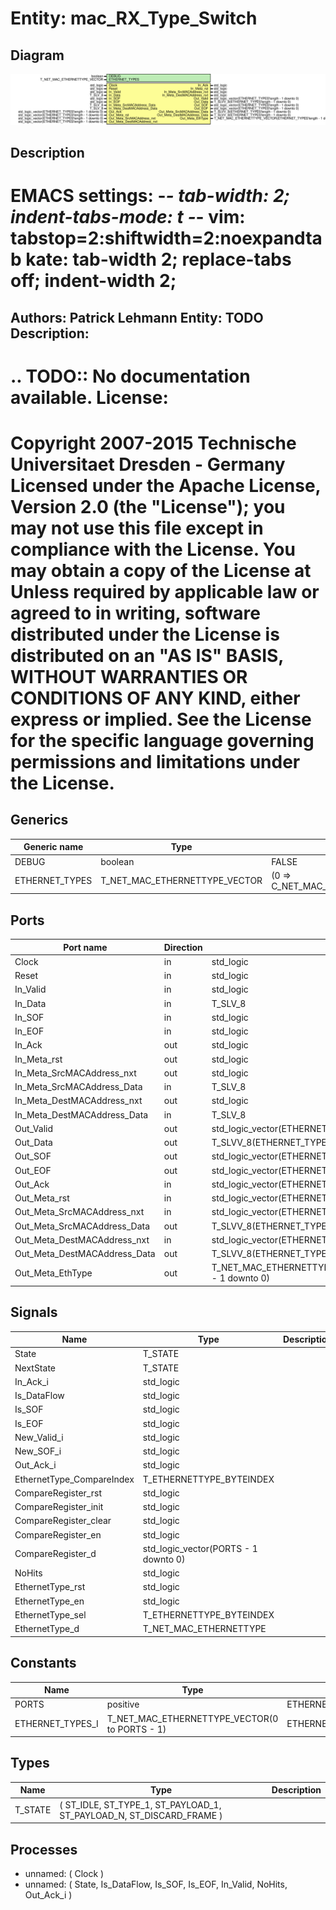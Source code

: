# Entity: mac_RX_Type_Switch

## Diagram

![Diagram](mac_RX_Type_Switch.svg "Diagram")
## Description

EMACS settings: -*-  tab-width: 2; indent-tabs-mode: t -*-
vim: tabstop=2:shiftwidth=2:noexpandtab
kate: tab-width 2; replace-tabs off; indent-width 2;
=============================================================================
Authors:				 	Patrick Lehmann
Entity:				 	TODO
Description:
-------------------------------------
.. TODO:: No documentation available.
License:
=============================================================================
Copyright 2007-2015 Technische Universitaet Dresden - Germany
Licensed under the Apache License, Version 2.0 (the "License");
you may not use this file except in compliance with the License.
You may obtain a copy of the License at
Unless required by applicable law or agreed to in writing, software
distributed under the License is distributed on an "AS IS" BASIS,
WITHOUT WARRANTIES OR CONDITIONS OF ANY KIND, either express or implied.
See the License for the specific language governing permissions and
limitations under the License.
=============================================================================
## Generics

| Generic name   | Type                          | Value                               | Description |
| -------------- | ----------------------------- | ----------------------------------- | ----------- |
| DEBUG          | boolean                       | FALSE                               |             |
| ETHERNET_TYPES | T_NET_MAC_ETHERNETTYPE_VECTOR | (0 => C_NET_MAC_ETHERNETTYPE_EMPTY) |             |
## Ports

| Port name                    | Direction | Type                                                              | Description |
| ---------------------------- | --------- | ----------------------------------------------------------------- | ----------- |
| Clock                        | in        | std_logic                                                         |             |
| Reset                        | in        | std_logic                                                         |             |
| In_Valid                     | in        | std_logic                                                         |             |
| In_Data                      | in        | T_SLV_8                                                           |             |
| In_SOF                       | in        | std_logic                                                         |             |
| In_EOF                       | in        | std_logic                                                         |             |
| In_Ack                       | out       | std_logic                                                         |             |
| In_Meta_rst                  | out       | std_logic                                                         |             |
| In_Meta_SrcMACAddress_nxt    | out       | std_logic                                                         |             |
| In_Meta_SrcMACAddress_Data   | in        | T_SLV_8                                                           |             |
| In_Meta_DestMACAddress_nxt   | out       | std_logic                                                         |             |
| In_Meta_DestMACAddress_Data  | in        | T_SLV_8                                                           |             |
| Out_Valid                    | out       | std_logic_vector(ETHERNET_TYPES'length - 1 downto 0)              |             |
| Out_Data                     | out       | T_SLVV_8(ETHERNET_TYPES'length - 1 downto 0)                      |             |
| Out_SOF                      | out       | std_logic_vector(ETHERNET_TYPES'length - 1 downto 0)              |             |
| Out_EOF                      | out       | std_logic_vector(ETHERNET_TYPES'length - 1 downto 0)              |             |
| Out_Ack                      | in        | std_logic_vector(ETHERNET_TYPES'length - 1 downto 0)              |             |
| Out_Meta_rst                 | in        | std_logic_vector(ETHERNET_TYPES'length - 1 downto 0)              |             |
| Out_Meta_SrcMACAddress_nxt   | in        | std_logic_vector(ETHERNET_TYPES'length - 1 downto 0)              |             |
| Out_Meta_SrcMACAddress_Data  | out       | T_SLVV_8(ETHERNET_TYPES'length - 1 downto 0)                      |             |
| Out_Meta_DestMACAddress_nxt  | in        | std_logic_vector(ETHERNET_TYPES'length - 1 downto 0)              |             |
| Out_Meta_DestMACAddress_Data | out       | T_SLVV_8(ETHERNET_TYPES'length - 1 downto 0)                      |             |
| Out_Meta_EthType             | out       | T_NET_MAC_ETHERNETTYPE_VECTOR(ETHERNET_TYPES'length - 1 downto 0) |             |
## Signals

| Name                      | Type                                 | Description |
| ------------------------- | ------------------------------------ | ----------- |
| State                     | T_STATE                              |             |
| NextState                 | T_STATE                              |             |
| In_Ack_i                  | std_logic                            |             |
| Is_DataFlow               | std_logic                            |             |
| Is_SOF                    | std_logic                            |             |
| Is_EOF                    | std_logic                            |             |
| New_Valid_i               | std_logic                            |             |
| New_SOF_i                 | std_logic                            |             |
| Out_Ack_i                 | std_logic                            |             |
| EthernetType_CompareIndex | T_ETHERNETTYPE_BYTEINDEX             |             |
| CompareRegister_rst       | std_logic                            |             |
| CompareRegister_init      | std_logic                            |             |
| CompareRegister_clear     | std_logic                            |             |
| CompareRegister_en        | std_logic                            |             |
| CompareRegister_d         | std_logic_vector(PORTS - 1 downto 0) |             |
| NoHits                    | std_logic                            |             |
| EthernetType_rst          | std_logic                            |             |
| EthernetType_en           | std_logic                            |             |
| EthernetType_sel          | T_ETHERNETTYPE_BYTEINDEX             |             |
| EthernetType_d            | T_NET_MAC_ETHERNETTYPE               |             |
## Constants

| Name             | Type                                          | Value                  | Description |
| ---------------- | --------------------------------------------- | ---------------------- | ----------- |
| PORTS            | positive                                      |  ETHERNET_TYPES'length |             |
| ETHERNET_TYPES_I | T_NET_MAC_ETHERNETTYPE_VECTOR(0 to PORTS - 1) |  ETHERNET_TYPES        |             |
## Types

| Name    | Type                                                                  | Description |
| ------- | --------------------------------------------------------------------- | ----------- |
| T_STATE | ( ST_IDLE, ST_TYPE_1, ST_PAYLOAD_1, ST_PAYLOAD_N, ST_DISCARD_FRAME )  |             |
## Processes
- unnamed: ( Clock )
- unnamed: ( State, Is_DataFlow, Is_SOF, Is_EOF, In_Valid, NoHits, Out_Ack_i )
